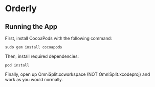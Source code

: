 Orderly
=======

## Running the App
First, install CocoaPods with the following command:

```
sudo gem install cocoapods
```

Then, install required dependencies:

```
pod install
```

Finally, open up OmniSplit.xcworkspace (NOT OmniSplit.xcodeproj) and work as you would normally.
